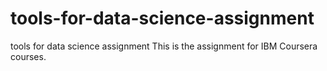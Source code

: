 # tools-for-data-science-assignment
tools for data science assignment
This is the assignment for IBM Coursera courses.
